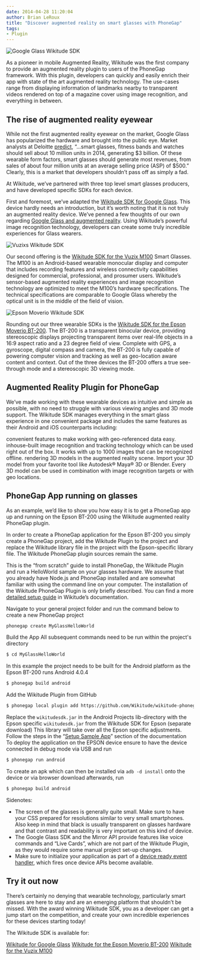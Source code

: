 ```yaml
---
date: 2014-04-28 11:20:04
author: Brian LeRoux
title: "Discover augmented reality on smart glasses with PhoneGap"
tags:
- Plugin
---
```


![Google Glass Wikitude SDK](/blog/uploads/2014-04/Google_Glass_Getting_Started.jpg)

As a pioneer in mobile Augmented Reality, Wikitude was the first company to provide an augmented reality plugin to users of the PhoneGap framework. With this plugin, developers can quickly and easily enrich their app with state of the art augmented reality technology.
The use-cases range from displaying information of landmarks nearby to transparent videos rendered on top of a magazine cover using image recognition, and everything in between.

## The rise of augmented reality eyewear

While not the first augmented reality eyewear on the market, Google Glass has popularized the hardware and brought into the public eye. Market analysts at Deloitte [predict](http://www.deloitte.com/assets/Dcom-Iceland/Local%20Assets/Documents/TMT%20Predictions%202014.pdf), “...smart glasses, fitness bands and watches should sell about 10 million units in 2014, generating $3 billion. Of these wearable form factors, smart glasses should generate most revenues, from sales of about four million units at an average selling price (ASP) of $500.” Clearly, this is a market that developers shouldn’t pass off as simply a fad.

At Wikitude, we’ve partnered with three top level smart glasses producers, and have developed specific SDKs for each device.

First and foremost, we’ve adapted the [Wikitude SDK for Google Glass](http://www.wikitude.com/products/eyewear/google-glass-augmented-reality-sdk/).  This device hardly needs an introduction, but it’s worth noting that it is not truly an augmented reality device. We’ve penned a few thoughts of our own regarding [Google Glass and augmented reality](http://www.wikitude.com/wikitude-google-glass/). Using Wikitude’s powerful image recognition technology, developers can create some truly incredible experiences for Glass wearers.

![Vuzixs Wikitude SDK](/blog/uploads/2014-04/Vuzix_Getting_started.jpg)

Our second offering is the [Wikitude SDK for the Vuzix M100](http://www.wikitude.com/products/eyewear/vuzix-augmented-reality-sdk/) Smart Glasses.  The M100 is an Android-based wearable monocular display and computer that includes recording features and wireless connectivity capabilities designed for commercial, professional, and prosumer users. Wikitude’s sensor-based augmented reality experiences and image recognition technology are optimized to meet the M100’s hardware specifications. The technical specifications are comparable to Google Glass whereby the optical unit is in the middle of the field of vision.

![Epson Moverio Wikitude SDK](/blog/uploads/2014-04/Epson_Getting_Started.jpg)

Rounding out our three wearable SDKs is the [Wikitude SDK for the Epson Moverio BT-200](http://www.wikitude.com/products/eyewear/epson-augmented-reality-sdk/). The BT-200 is a transparent binocular device, providing stereoscopic displays projecting transparent items over real-life objects in a 16:9 aspect ratio and a 23 degree field of view. Complete with GPS, a gyroscope, digital compass and camera, the BT-200 is fully capable of powering computer vision and tracking as well as geo-location aware content and context. Out of the three devices the BT-200 offers a true see-through mode and a stereoscopic 3D viewing mode.

## Augmented Reality Plugin for PhoneGap

We’ve made working with these wearable devices as intuitive and simple as possible, with no need to struggle with various viewing angles and 3D mode support. The Wikitude SDK manages everything in the smart glass experience in one convenient package and includes the same features as their Android and iOS counterparts including:

convenient features to make working with geo-referenced data easy.
inhouse-built image recognition and tracking technology which can be used right out of the box. It works with up to 1000 images that can be recognized offline.
rendering 3D models in the augmented reality scene. Import your 3D model from your favorite tool like Autodesk® Maya® 3D or Blender. Every 3D model can be used in combination with image recognition targets or with geo locations.

## PhoneGap App running on glasses

As an example, we’d like to show you how easy it is to get a PhoneGap app up and running on the Epson BT-200 using the Wikitude augmented reality PhoneGap plugin.

In order to create a PhoneGap application for the Epson BT-200 you simply create a PhoneGap project, add the Wikitude Plugin to the project and replace the Wikitude library file in the project with the Epson-specific library file. The Wikitude PhoneGap plugin sources remain the same.

This is the “from scratch” guide to install PhoneGap, the Wikitude Plugin and run a HelloWorld sample on your glasses hardware. We assume that you already have Node.js and PhoneGap installed and are somewhat familiar with using the command line on your computer. The installation of the Wikitude PhoneGap Plugin is only briefly described. You can find a more [detailed setup guide](http://www.wikitude.com/external/doc/documentation/latest/phonegap/setupguidephonegap.html#setup-guide-phonegap-plugin) in Wikitude’s documentation.

Navigate to your general project folder and run the command below to create a new PhoneGap project

```sh
phonegap create MyGlassHelloWorld
```

Build the App
All subsequent commands need to be run within the project's directory

```sh
$ cd MyGlassHelloWorld
```

In this example the project needs to be built for the Android platform as the Epson BT-200 runs Android 4.0.4

```sh
$ phonegap build android
```

Add the Wikitude Plugin from GitHub

```sh
$ phonegap local plugin add https://github.com/Wikitude/wikitude-phonegap.git
```

Replace the `wikitudesdk.jar` in the Android Projects lib-directory with the Epson specific `wikitudesdk.jar` from the Wikitude SDK for Epson (separate download)  This library will take over all the Epson specific adjustments.
Follow the steps in the “[Setup Sample App](http://www.wikitude.com/external/doc/documentation/latest/phonegap/setupguidephonegap.html#PhoneGapSampleApp)” section of the documentation
To deploy the application on the EPSON device ensure to have the device connected in debug mode via USB and run

```sh
$ phonegap run android
```

To create an apk which can then be installed via `adb -d install` onto the device or via browser download afterwards, run

```sh
$ phonegap build android
```

Sidenotes:

- The screen of the glasses is generally quite small. Make sure to have your CSS prepared for resolutions similar to very small smartphones. Also keep in mind that black is usually transparent on glasses hardware and that contrast and readability is very important on this kind of device.
- The Google Glass SDK and the Mirror API provide features like voice commands and “Live Cards”, which are not part of the Wikitude Plugin, as they would require some manual project set-up changes.
- Make sure to initialize your application as part of a [device ready event handler](http://docs.phonegap.com/en/edge/cordova_events_events.md.html#deviceready), which fires once device APIs become available.

## Try it out now

There’s certainly no denying that wearable technology, particularly smart glasses are here to stay and are an emerging platform that shouldn’t be missed.  With the award winning Wikitude SDK, you as a developer can get a jump start on the competition, and create your own incredible experiences for these devices starting today!

The Wikitude SDK is available for:

[Wikitude for Google Glass](http://www.wikitude.com/products/eyewear/google-glass-augmented-reality-sdk/)
[Wikitude for the Epson Moverio BT-200](http://www.wikitude.com/products/eyewear/epson-augmented-reality-sdk/)
[Wikitude for the Vuzix M100](http://www.wikitude.com/products/eyewear/vuzix-augmented-reality-sdk/)
